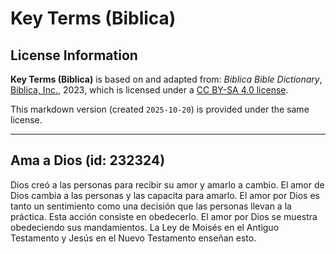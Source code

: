# Key Terms (Biblica)

## License Information

**Key Terms (Biblica)** is based on and adapted from: _Biblica Bible Dictionary_, [Biblica, Inc.](https://www.biblica.com/), 2023, which is licensed under a [CC BY-SA 4.0 license](https://creativecommons.org/licenses/by-sa/4.0/legalcode.en).

This markdown version (created `2025-10-20`) is provided under the same license.



--------------------------------

## Ama a Dios (id: 232324)

Dios creó a las personas para recibir su amor y amarlo a cambio. El amor de Dios cambia a las personas y las capacita para amarlo. El amor por Dios es tanto un sentimiento como una decisión que las personas llevan a la práctica. Esta acción consiste en obedecerlo. El amor por Dios se muestra obedeciendo sus mandamientos. La Ley de Moisés en el Antiguo Testamento y Jesús en el Nuevo Testamento enseñan esto.


